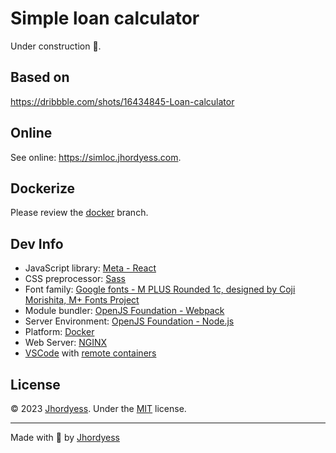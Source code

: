 # Simple loan calculator

Under construction 👷.

## Based on

<https://dribbble.com/shots/16434845-Loan-calculator>

## Online

See online: <https://simloc.jhordyess.com>.

## Dockerize

Please review the [docker](https://github.com/jhordyess/simple-loan-calculator/tree/docker) branch.

## Dev Info

- JavaScript library: [Meta - React](https://reactjs.org/)
- CSS preprocessor: [Sass](https://sass-lang.com/)
- Font family: [Google fonts - M PLUS Rounded 1c, designed by Coji Morishita, M+ Fonts Project](https://fonts.google.com/specimen/M+PLUS+Rounded+1c?query=m+plus+rounded)
- Module bundler: [OpenJS Foundation - Webpack](https://webpack.js.org/)
- Server Environment: [OpenJS Foundation - Node.js](https://nodejs.org/)
- Platform: [Docker](https://www.docker.com/)
- Web Server: [NGINX](https://www.nginx.com/)
- [VSCode](https://code.visualstudio.com/) with [remote containers](https://code.visualstudio.com/docs/remote/containers)

## License

© 2023 [Jhordyess](https://github.com/jhordyess). Under the [MIT](https://choosealicense.com/licenses/mit/) license.

---

Made with 💪 by [Jhordyess](https://www.jhordyess.com/)
